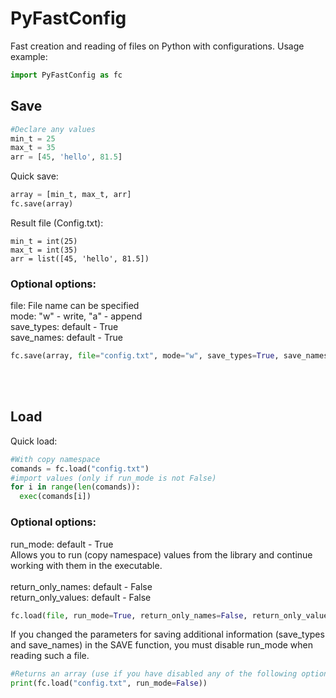 # PyFastConfig
Fast creation and reading of files on Python with configurations.
Usage example:

```Python
import PyFastConfig as fc
```

## Save
```Python
#Declare any values
min_t = 25
max_t = 35
arr = [45, 'hello', 81.5]
```
Quick save:
```Python
array = [min_t, max_t, arr]
fc.save(array)
```
Result file (Config.txt):
```
min_t = int(25)
max_t = int(35)
arr = list([45, 'hello', 81.5])
```

### Optional options:

file: File name can be specified <br/>
mode: "w" - write, "a" - append <br/>
save_types: default - True <br/>
save_names: default - True <br/>

```Python
fc.save(array, file="config.txt", mode="w", save_types=True, save_names=True)
```

<br/>
<br/>

## Load
Quick load:
```Python
#With copy namespace
comands = fc.load("config.txt")
#import values (only if run_mode is not False)
for i in range(len(comands)):
  exec(comands[i])
```
### Optional options:
run_mode: default - True <br/> Allows you to run (copy namespace) values from the library and continue working with them in the executable. <br/><br/>
return_only_names: default - False <br/>
return_only_values: default - False <br/>

```Python
fc.load(file, run_mode=True, return_only_names=False, return_only_values=False)
```

If you changed the parameters for saving additional information (save_types and save_names) in the SAVE function, you must disable run_mode when reading such a file.

```Python
#Returns an array (use if you have disabled any of the following options: save_types or save_names)
print(fc.load("config.txt", run_mode=False))
```
